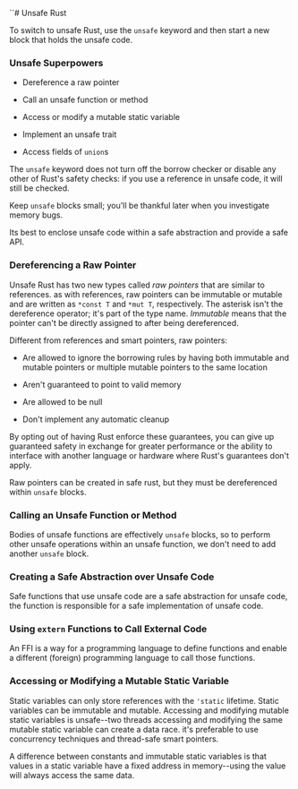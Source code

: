 ``# Unsafe Rust

To switch to unsafe Rust, use the `unsafe` keyword and then start a new block that holds the unsafe code.

### Unsafe Superpowers

- Dereference a raw pointer

- Call an unsafe function or method

- Access or modify a mutable static variable

- Implement an unsafe trait

- Access fields of `union`s

The `unsafe` keyword does not turn off the borrow checker or disable any other of Rust's safety checks: if you use a reference in unsafe code, it will still be checked.

Keep `unsafe` blocks small; you'll be thankful later when you investigate memory bugs.

Its best to enclose unsafe code within a safe abstraction and provide a safe API.

### Dereferencing a Raw Pointer

Unsafe Rust has two new types called *raw pointers* that are similar to references. as with references, raw pointers can be immutable or mutable and are written as `*const T` and `*mut T`, respectively. The asterisk isn't the dereference operator; it's part of the type name. *Immutable* means that the pointer can't be directly assigned to after being dereferenced.

Different from references and smart pointers, raw pointers:

- Are allowed to ignore the borrowing rules by having both immutable and mutable pointers or multiple mutable pointers to the same location

- Aren't guaranteed to point to valid memory

- Are allowed to be null

- Don't implement any automatic cleanup

By opting out of having Rust enforce these guarantees, you can give up guaranteed safety in exchange for greater performance or the ability to interface with another language or hardware where Rust's guarantees don't apply.

Raw pointers can be created in safe rust, but they must be dereferenced within `unsafe` blocks.

### Calling an Unsafe Function or Method
Bodies of unsafe functions are effectively `unsafe` blocks, so to perform other unsafe operations within an unsafe function, we don't need to add another `unsafe` block.
### Creating a Safe Abstraction over Unsafe Code
Safe functions that use unsafe code are a safe abstraction for unsafe code, the function is responsible for a safe implementation of unsafe code.
### Using `extern` Functions to Call External Code
An FFI is a way for a programming language to define functions and enable a different (foreign) programming language to call those functions.
### Accessing or Modifying a Mutable Static Variable
Static variables can only store references with the `'static` lifetime. Static variables can be immutable and mutable. Accessing and modifying mutable static variables is unsafe--two threads accessing and modifying the same mutable static variable can create a data race. it's preferable to use concurrency techniques and thread-safe smart pointers.

A difference between constants and immutable static variables is that values in a static variable have a fixed address in memory--using the value will always access the same data.
